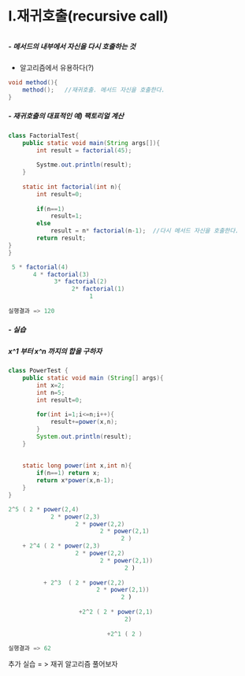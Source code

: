 # I.재귀호출(recursive call)

###### 

##### - 메서드의 내부에서 자신을 다시 호출하는 것

- 알고리즘에서 유용하다(?)

```java
void method(){
	method();   //재귀호출. 메서드 자신을 호출한다.
}
```



##### - 재귀호출의 대표적인 예) 팩토리얼 계산

```java
class FactorialTest{
	public static void main(String args[]){
		int result = factorial(45);
		
		Systme.out.println(result);
	}
	
	static int factorial(int n){
		int result=0;
		
		if(n==1)
			result=1;
		else
			result = n* factorial(n-1);  //다시 메서드 자신을 호출한다.
		return result;
}
}

 5 * factorial(4)
       4 * factorial(3)
    	     3* factorial(2)
    		      2* factorial(1)
    			       1
     
실행결과 => 120
```



##### - 실습

#####    x^1 부터 x^n 까지의 합을 구하자

```java
class PowerTest {
    public static void main (String[] args){
		int x=2;
        int n=5;
        int result=0;
        
        for(int i=1;i<=n;i++){
			result+=power(x,n);
        }
        System.out.println(result);
    }
    
    
    static long power(int x,int n){
		if(n==1) return x;
        return x*power(x,n-1);
    }
}

2^5 ( 2 * power(2,4)
    		2 * power(2,3)
    			   2 * power(2,2)
    					  2 * power(2,1) 
    							2 )
    + 2^4 ( 2 * power(2,3)
    			   2 * power(2,2)
    					  2 * power(2,1)) 
    							 2 )
    
          + 2^3  ( 2 * power(2,2)
    					 2 * power(2,1)) 
    							2 )
                
    				+2^2 ( 2 * power(2,1) 
                         		 2)
    					     
                     		+2^1 ( 2 )

실행결과 => 62
```

추가 실습 = > 재귀 알고리즘 풀어보자